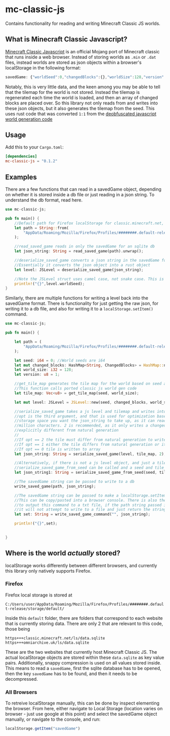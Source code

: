 # mc-classic-js
 Contains functionality for reading and writing Minecraft Classic JS worlds. 
 
 
 ## What is Minecraft Classic Javascript?
 [Minecraft Classic Javascript](https://classic.minecraft.net/) is an official Mojang port of Minecraft classic that runs inside a web browser. Instead of storing worlds as `.min` or `.dat` files, instead worlds are stored as json objects within a browser's localStorage in the following format:
 
 ```js
savedGame: {"worldSeed":0,"changedBlocks":{},"worldSize":128,"version":1}
 ```
 
Notably, this is very little data, and the keen among you may be able to tell that the tilemap for the world is not stored. Instead the tilemap is regenerated each time the world is loaded, and then an array of changed blocks are placed over. So this library not only reads from and writes into these json objects, but it also generates the tilemap from the seed. This uses rust code that was converted `1:1` from the [deobfuscated javascript world generation code](https://github.com/TheSunCat/Minecraft-Classic-Reversed)

## Usage
 
Add this to your `Cargo.toml`:

```toml
[dependencies]
mc-classic-js = "0.1.2"
```

## Examples

There are a few functions that can read in a savedGame object, depending on whether it is stored inside a db file or just reading in a json string.
To understand the db format, read here.

```rust
use mc-classic-js;

pub fn main() {
    //Default path for Firefox localStorage for classic.minecraft.net, profile and exact path will vary based on user
    let path = String::from(
        "AppData/Roaming/Mozilla/Firefox/Profiles/########.default-release/storage/default/https+++classic.minecraft.net/ls/data.sqlite"
    );

    //read_saved_game reads in only the savedGame for an sqlite db
    let json_string: String = read_saved_game(path).unwrap();

    //deserialize_saved_game converts a json string in the savedGame form and turns it into a JSLevel struct
    //Essentially it converts the json object into a rust object
    let level: JSLevel = deserialize_saved_game(json_string);

    //Note the JSLevel struct uses camel case, not snake case. This is intentional so the fields match the original json
    println!("{}",level.worldSeed); 
}
```

Similarly, there are multiple functions for writing a level back into the savedGame format. There is functionality for just getting the raw json, for writing it to a db file, and also for writing it to a `localStorage.setItem()` command.

```rust
use mc-classic-js;

pub fn main() {

    let path = (
        "AppData/Roaming/Mozilla/Firefox/Profiles/########.default-release/storage/default/https+++classic.minecraft.net/ls/data.sqlite"
    );

    let seed: i64 = 0; //World seeds are i64
    let mut changed_blocks: HashMap<String, ChangedBlocks> = HashMap::new();
    let world_size: i32 = 128;
    let version: u8 = 1;

    //get_tile_map generates the tile map for the world based on seed and world size
    //This function calls ported classic js world gen code
    let tile_map: Vec<u8> = get_tile_map(seed, world_size);

    let mut level: JSLevel = JSLevel::new(seed, changed_blocks, world_size, version);

    //serialize_saved_game takes a js level and tilemap and writes into a savedGame json string.
    //opt is the third argument, and that is used for optimization based on how much
    //storage space you want the json_string to take up, as it can reach well over a 
    //million characters. 2 is recommended, as it only writes a changedBlock if it is
    //explicitly different from natural generation
    //
    //If opt == 2 the tile must differ from natural generation to write to array
    //If opt == 1 either the tile differs from natural generation or it is already considered a changed block to write to array
    //If opt == 0 tile is written to array
    let json_string: String = serialize_saved_game(level, tile_map, 2);

    //Alternatively, if there is not a js level object, and just a tilemap and a seed,
    //serialize_saved_game_from_seed can be called and a seed and tile_map can be passed
    let json_string1: String = serialize_saved_game_from_seed(seed, tile_map)

    //The savedGame string can be passed to write to a db
    write_saved_game(path, json_string);

    //The savedGame string can be passed to make a localStorage.setItem() command
    //This can be copy/pasted into a browser console. There is also the option
    //to output this command to a txt file, if the path string passed is empty,
    //it will not attempt to write to a file and just return the string
    let set: String = write_saved_game_command("", json_string);

    println!("{}",set);

    
}
```

## Where is the world *actually* stored?

localStorage works differently between different browsers, and currently this library only natively supports Firefox. 

### Firefox

Firefox local storage is stored at

`C:/Users/user/AppData/Roaming/Mozilla/Firefox/Profiles/########.default-release/storage/default/`

Inside this `default` folder, there are folders that correspond to each website that is currently storing data. There are only 2 that are relevant to this code, those being 

```
https+++classic.minecraft.net/ls/data.sqlite
https+++omniarchive.uk/ls/data.sqlite
```

These are the two websites that currently host Minecraft Classic JS. The actual localStorage objects are stored within these `data.sqlite` as key value pairs. Additionally, snappy compression is used on all values stored inside. This means to read a `savedGame`, first the sqlite database has to be opened, then the key `savedGame` has to be found, and then it needs to be decompressed.

### All Browsers

To retreive localStorage manually, this can be done by inspect elementing the browser. From here, either navigate to Local Storage (location varies on browser - just use google at this point) and select the savedGame object manually, or navigate to the console, and run:

```js
localStorage.getItem("savedGame")
```
